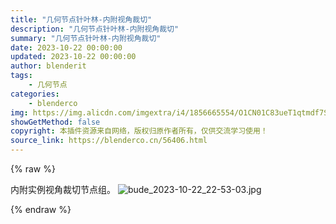 ```yaml
---
title: "几何节点针叶林-内附视角裁切"
description: "几何节点针叶林-内附视角裁切"
summary: "几何节点针叶林-内附视角裁切"
date: 2023-10-22 00:00:00
updated: 2023-10-22 00:00:00
author: blenderit
tags: 
    - 几何节点
categories:
    - blenderco
img: https://img.alicdn.com/imgextra/i4/1856665554/O1CN01C83ueT1qtmdf7SF8B_!!1856665554.jpg
showGetMethod: false
copyright: 本插件资源来自网络，版权归原作者所有，仅供交流学习使用！
source_link: https://blenderco.cn/56406.html
---
```


{% raw %}
<p>内附实例视角裁切节点组。 <img src="https://img.alicdn.com/imgextra/i4/1856665554/O1CN01C83ueT1qtmdf7SF8B_!!1856665554.jpg" alt="bude_2023-10-22_22-53-03.jpg"></p>
<div style="display: none">blenderco</div>
{% endraw %}